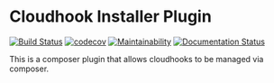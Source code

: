 # Cloudhook Installer Plugin

[![Build Status](https://travis-ci.org/LukeLeber/cloudhook-installer-plugin.svg?branch=master)](https://travis-ci.org/LukeLeber/cloudhook-installer-plugin)
[![codecov](https://codecov.io/gh/LukeLeber/cloudhook-installer-plugin/branch/master/graph/badge.svg)](https://codecov.io/gh/LukeLeber/cloudhook-installer-plugin)
[![Maintainability](https://api.codeclimate.com/v1/badges/4702a0d52b539b149b57/maintainability)](https://codeclimate.com/github/LukeLeber/cloudhook-installer-plugin/maintainability)
[![Documentation Status](https://readthedocs.org/projects/cloudhook-installer-plugin/badge/?version=latest)](https://cloudhook-installer-plugin.readthedocs.io/en/latest/?badge=latest)

This is a composer plugin that allows cloudhooks to be managed via composer.
